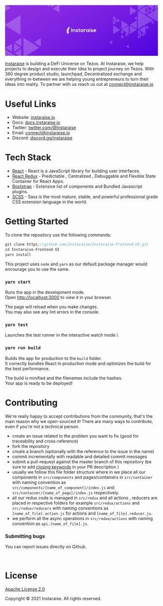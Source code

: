 <br/>

![Instaraise](public/README_BANNER.png)
<br/>

[Instaraise](https://instaraise.io/) is building a DeFi Universe on Tezos. At Instaraise, we help projects to design and execute their idea to project journey on Tezos. With 360 degree product studio, launchpad, Decentralized exchange and everything in-between we are helping young entrepreneurs to turn their ideas into reality. To partner with us reach us out at [connect@instaraise.io](mailto:connect@instaraise.io)
<br/>

# Useful Links

-   Website: [instaraise.io](https://instaraise.io/)
-   Docs: [docs.instaraise.io](https://docs.instaraise.io)
-   Twitter: [twitter.com/@Instaraise](https://twitter.com/Instaraise)
-   Email: [connect@instaraise.io](mailto:connect@instaraise.io)
-   Discord: [discord.gg/instaraise](https://discord.gg/FCfyBSbCU5)
    <br/>

# Tech Stack

-   [React](http://reactjs.org) - React is a JavaScript library for building user interfaces.
-   [React Redux](https://react-redux.js.org) - Predictable , Centralized , Debuggable and Flexible State Container for React Apps.
-   [Bootstrap](http://getbootstrap.com/) - Extensive list of components and Bundled Javascript plugins.
-   [SCSS](https://sass-lang.com/) - Sass is the most mature, stable, and powerful professional grade CSS extension language in the world.
    <br/>

# Getting Started

To clone the repository use the following commands:

```js
git clone https://github.com/Instaraise/Instaraise-Frontend-UI.git
cd Instaraise-Frontend-UI
yarn install
```

This project uses `node` and `yarn` as our default package manager would encourage you to use the same.

### `yarn start`

Runs the app in the development mode.\
Open [http://localhost:3000](http://localhost:3000) to view it in your browser.

The page will reload when you make changes.\
You may also see any lint errors in the console.

### `yarn test`

Launches the test runner in the interactive watch mode.\

### `yarn run build`

Builds the app for production to the `build` folder.\
It correctly bundles React in production mode and optimizes the build for the best performance.

The build is minified and the filenames include the hashes.\
Your app is ready to be deployed!
<br/>

# Contributing

We're really happy to accept contributions from the community, that's the main reason why we open-sourced it! There are many ways to contribute, even if you're not a technical person.

-   create an issue related to the problem you want to fix (good for traceability and cross-reference)
-   fork the repository
-   create a branch (optionally with the reference to the issue in the name)
-   commit incrementally with readable and detailed commit messages
-   submit a pull-request against the master branch of this repository (be sure to add [closing keywords](https://docs.github.com/en/issues/tracking-your-work-with-issues/linking-a-pull-request-to-an-issue#linking-a-pull-request-to-an-issue-using-a-keyword) in your PR description )
-   usually we follow this file folder structure where in we place all our components in `src/components` and pages/containers in `src/container` with naming convention as `src/components/[name_of_component]/index.js` and `src/container/[name_of_page]/index.js` respectively.
-   all our redux code is managed in `src/redux` and all actions , reducers are placed in respective folders for example `src/redux/actions` and `src/redux/reducers` with naming conventions as `[name_of_file].action.js` for actions and `[name_of_file].reducer.js`.
-   we perform all the async operations in `src/redux/actions` with naming convention as `api.[name_of_file].js`.

### Submitting bugs

You can report issues directly on Github.

<br/>

# License

[Apache License 2.0](https://github.com/Instaraise/Instaraise-Frontend-UI/blob/master/LICENSE)

Copyright &copy; 2021 Instaraise. All rights reserved.
